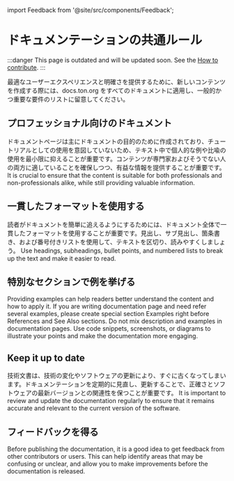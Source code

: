 import Feedback from '@site/src/components/Feedback';

# ドキュメンテーションの共通ルール

:::danger
This page is outdated and will be updated soon.
See the [How to contribute](/v3/contribute/).
:::

最適なユーザーエクスペリエンスと明確さを提供するために、新しいコンテンツを作成する際には、docs.ton.org をすべてのドキュメントに適用し、一般的かつ重要な要件のリストに留意してください。

## プロフェッショナル向けのドキュメント

ドキュメントページは主にドキュメントの目的のために作成されており、チュートリアルとしての使用を意図していないため、テキスト中で個人的な例や比喩の使用を最小限に抑えることが重要です。コンテンツが専門家およびそうでない人の両方に適していることを確保しつつ、有益な情報を提供することが重要です。 It is crucial to ensure that the content is suitable for both professionals and non-professionals alike, while still providing valuable information.

## 一貫したフォーマットを使用する

読者がドキュメントを簡単に追えるようにするためには、ドキュメント全体で一貫したフォーマットを使用することが重要です。見出し、サブ見出し、箇条書き、および番号付きリストを使用して、テキストを区切り、読みやすくしましょう。 Use headings, subheadings, bullet points, and numbered lists to break up the text and make it easier to read.

## 特別なセクションで例を挙げる

Providing examples can help readers better understand the content and how to apply it. If you are writing documentation page and need refer several examples, please create special section Examples right before References and See Also sections. Do not mix description and examples in documentation pages.
Use code snippets, screenshots, or diagrams to illustrate your points and make the documentation more engaging.

## Keep it up to date

技術文書は、技術の変化やソフトウェアの更新により、すぐに古くなってしまいます。ドキュメンテーションを定期的に見直し、更新することで、正確さとソフトウェアの最新バージョンとの関連性を保つことが重要です。 It is important to review and update the documentation regularly to ensure that it remains accurate and relevant to the current version of the software.

## フィードバックを得る

Before publishing the documentation, it is a good idea to get feedback from other contributors or users. This can help identify areas that may be confusing or unclear, and allow you to make improvements before the documentation is released. <Feedback />

